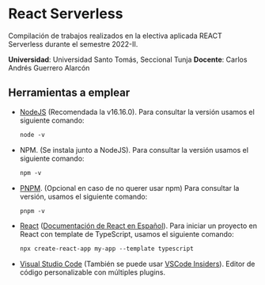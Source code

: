# React Serverless

Compilación de trabajos realizados en la electiva aplicada REACT Serverless durante el semestre 2022-II.

**Universidad**: Universidad Santo Tomás, Seccional Tunja
**Docente**: Carlos Andrés Guerrero Alarcón

## Herramientas a emplear

- [NodeJS](https://nodejs.org/es/) (Recomendada la v16.16.0). Para consultar la versión usamos el siguiente comando:
  
  ```txt
  node -v
  ```

- NPM. (Se instala junto a NodeJS). Para consultar la versión usamos el siguiente comando:

  ```txt
  npm -v
  ```

- [PNPM](https://pnpm.io/es/installation). (Opcional en caso de no querer usar npm) Para consultar la versión, usamos el siguiente comando:
  
  ```txt
  pnpm -v
  ```

- [React](https://create-react-app.dev/docs/getting-started) ([Documentación de React en Español](https://es.reactjs.org/)). Para iniciar un proyecto en React con template de TypeScript, usamos el siguiente comando:

  ```txt
  npx create-react-app my-app --template typescript
  ```

- [Visual Studio Code](https://code.visualstudio.com/download) (También se puede usar [VSCode Insiders](https://code.visualstudio.com/insiders/)). Editor de código personalizable con múltiples plugins.
